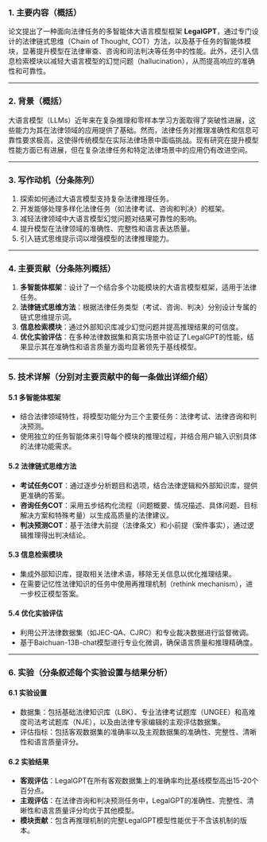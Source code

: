 ### 1. 主要内容（概括）

论文提出了一种面向法律任务的多智能体大语言模型框架 **LegalGPT**，通过专门设计的法律链式思维（Chain of Thought, COT）方法，以及基于任务的智能体模块，显著提升模型在法律审查、咨询和司法判决等任务中的性能。此外，还引入信息检索模块以减轻大语言模型的幻觉问题（hallucination），从而提高响应的准确性和可靠性。

---

### 2. 背景（概括）

大语言模型（LLMs）近年来在复杂推理和零样本学习方面取得了突破性进展，这些能力为其在法律领域的应用提供了基础。然而，法律任务对推理准确性和信息可靠性要求极高，这使得传统模型在实际法律场景中面临挑战。现有研究在提升模型性能方面已有进展，但在复杂法律任务和特定法律场景中的应用仍有改进空间。

---

### 3. 写作动机（分条陈列）

1. 探索如何通过大语言模型支持复杂法律推理任务。
2. 开发能够处理多样化法律任务（如法律考试、咨询和判决）的框架。
3. 减轻法律领域中大语言模型幻觉问题对结果可靠性的影响。
4. 提升模型在法律领域的准确性、完整性和语言表达质量。
5. 引入链式思维提示词以增强模型的法律推理能力。

---

### 4. 主要贡献（分条陈列概括）

1. **多智能体框架**：设计了一个结合多个功能模块的大语言模型框架，适用于法律任务。
2. **法律链式思维方法**：根据法律任务类型（考试、咨询、判决）分别设计专属的链式思维提示词。
3. **信息检索模块**：通过外部知识库减少幻觉问题并提高推理结果的可信度。
4. **优化实验评估**：在多种法律数据集和真实场景中验证了LegalGPT的性能，结果显示其在准确性和语言质量方面均显著领先于基线模型。

---

### 5. 技术详解（分别对主要贡献中的每一条做出详细介绍）

#### 5.1 多智能体框架

- 结合法律领域特性，将模型功能分为三个主要任务：法律考试、法律咨询和判决预测。
- 使用独立的任务智能体来引导每个模块的推理过程，并结合用户输入识别具体的法律功能需求。

#### 5.2 法律链式思维方法

- **考试任务COT**：通过逐步分析题目和选项，结合法律逻辑和外部知识库，提供更准确的答案。
- **咨询任务COT**：采用五步结构化流程（问题概要、情况描述、具体问题、目标解决方案和特殊考量）以生成高质量的法律建议。
- **判决预测COT**：基于法律大前提（法律条文）和小前提（案件事实），通过逻辑推理得出判决结论。

#### 5.3 信息检索模块

- 集成外部知识库，提取相关法律术语，移除无关信息以优化推理结果。
- 在需要记忆性法律知识的任务中使用再推理机制（rethink mechanism），进一步校正模型答案。

#### 5.4 优化实验评估

- 利用公开法律数据集（如JEC-QA、CJRC）和专业裁决数据进行监督微调。
- 基于Baichuan-13B-chat模型进行专业化微调，确保语言质量和推理精确度。

---

### 6. 实验（分条叙述每个实验设置与结果分析）

#### 6.1 实验设置

- 数据集：包括基础法律知识库（LBK）、专业法律考试题库（UNGEE）和高难度司法考试题库（NJE），以及由法律专家编辑的主观评估数据集。
- 评估指标：包括客观数据集的准确率以及主观数据集的准确性、完整性、清晰性和语言质量评分。

#### 6.2 实验结果

- **客观评估**：LegalGPT在所有客观数据集上的准确率均比基线模型高出15-20个百分点。
- **主观评估**：在法律咨询和判决预测任务中，LegalGPT的准确性、完整性、清晰性和语言质量评分均优于其他模型。
- **模块贡献**：包含再推理机制的完整LegalGPT模型性能优于不含该机制的版本。